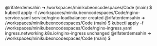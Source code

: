 @rifaterdemsahin ➜ /workspaces/minikubeoncodespaces/Code (main) $ kubectl apply -f /workspaces/minikubeoncodespaces/Code/nginx-service.yaml
service/nginx-loadbalancer created
@rifaterdemsahin ➜ /workspaces/minikubeoncodespaces/Code (main) $ kubectl apply -f /workspaces/minikubeoncodespaces/Code/nginx-ingress.yaml
ingress.networking.k8s.io/nginx-ingress unchanged
@rifaterdemsahin ➜ /workspaces/minikubeoncodespaces/Code (main) $ 